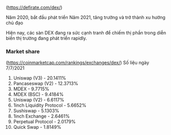 (https://defirate.com/dex/)

Năm 2020, bắt đầu phát triển 
Năm 2021, tăng trưởng và trở thành xu hướng chủ đạo

Hiện nay, các sàn DEX đang ra sức cạnh tranh để chiếm thị phần trong diễn biến thị trường đang phát triển rapidly.

### Market share
(https://coinmarketcap.com/rankings/exchanges/dex/)
Số liệu ngày 7/7/2021
1. Uniswap (V3)  - 20.1411%
2. Pancaseswap (V2) - 12.3713%
3. MDEX - 9.7715%
4. MDEX (BSC) - 9.4184%
5. Uniswap (V2) - 6.6117%
6. 1inch Liquidity Protocol - 5.6652% 
7. Sushiswap - 5.1303%
8. 1inch Exchange - 2.6461%
9. Perpetual Protocol - 2.0179%
10. Quick Swap - 1.8149%